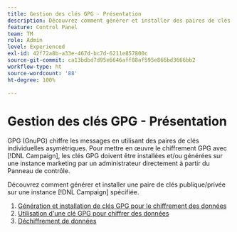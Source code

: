 ```yaml
---
title: Gestion des clés GPG - Présentation
description: Découvrez comment générer et installer des paires de clés publiques/privées sur une instance  [!DNL Campaign] spécifiée.
feature: Control Panel
team: TM
role: Admin
level: Experienced
exl-id: 42f72a8b-a33e-467d-bc7d-6211e857800c
source-git-commit: ca13bdbd7d95e6646aff88af595e866bd3666bb2
workflow-type: ht
source-wordcount: '88'
ht-degree: 100%

---
```


# Gestion des clés GPG - Présentation

GPG (GnuPG) chiffre les messages en utilisant des paires de clés individuelles asymétriques. Pour mettre en œuvre le chiffrement GPG avec [!DNL Campaign], les clés GPG doivent être installées et/ou générées sur une instance marketing par un administrateur directement à partir du Panneau de contrôle.

Découvrez comment générer et installer une paire de clés publique/privée sur une instance [!DNL Campaign] spécifiée.

1. [Génération et installation de clés GPG pour le chiffrement des données](./generate-and-install-gpg-keys.md)
2. [Utilisation d&#39;une clé GPG pour chiffrer des données](./use-a-gpg-key-to-encrypt-data.md)
3. [Déchiffrement de données](./decrypt-data.md)
